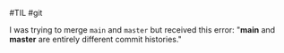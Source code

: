 #TIL #git

I was trying to merge `main` and `master` but received this error: "**main** and **master** are entirely different commit histories."
